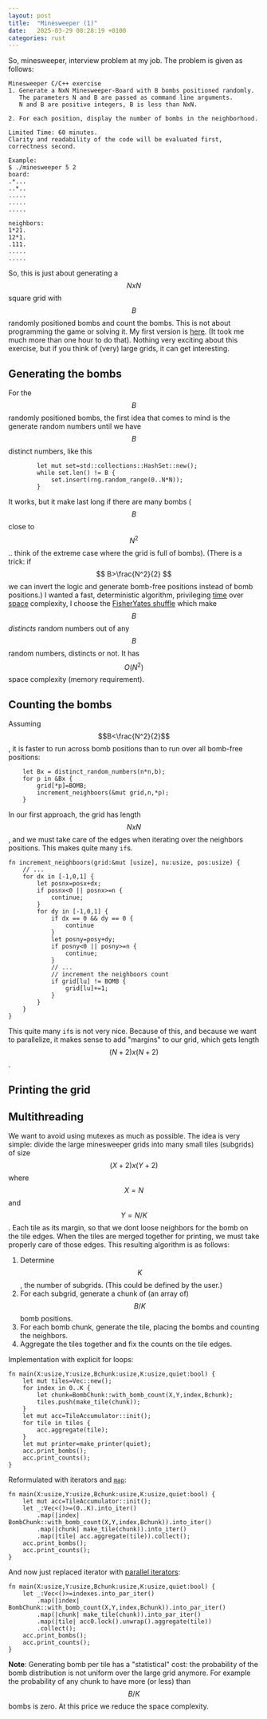 ```yaml
---
layout: post
title:  "Minesweeper (1)"
date:   2025-03-29 08:28:19 +0100
categories: rust 
---
```


So, minesweeper, interview problem at my job.
The problem is given as follows:

```
Minesweeper C/C++ exercise
1. Generate a NxN Minesweeper-Board with B bombs positioned randomly.
   The parameters N and B are passed as command line arguments.
   N and B are positive integers, B is less than NxN.
  
2. For each position, display the number of bombs in the neighborhood.

Limited Time: 60 minutes.
Clarity and readability of the code will be evaluated first, correctness second.

Example:
$ ./minesweeper 5 2
board:
.*...
..*..
.....
.....
.....

neighbors:
1*21.
12*1.
.111.
.....
.....
```
So, this is just about generating a $$NxN$$ square grid with $$B$$ randomly positioned bombs and count the bombs. This is not about programming the game or solving it. My first version is [here](https://github.com/Julien5/sandbox/blob/ae61a93e049e00a3115cbebe63aea0640fe2a147/test/rust/minesweeper/src/main.rs). (It took me much more than one hour to do that). Nothing very exciting about this exercise, but if you think of (very) large grids, it can get interesting. 

## Generating the bombs

For the $$B$$ randomly positioned bombs, the first idea that comes to mind is the generate random numbers until we have $$B$$ distinct numbers, like this
```
		let mut set=std::collections::HashSet::new();
		while set.len() != B {
			set.insert(rng.random_range(0..N*N));
		}
```
It works, but it make last long if there are many bombs ($$B$$ close to $$N^2$$.. think of the extreme case where the grid is full of bombs). (There is a trick: if $$ B>\frac{N^2}{2} $$ we can invert the logic and generate bomb-free positions instead of bomb positions.) I wanted a fast, deterministic algorithm, privileging [time](https://en.wikipedia.org/wiki/Time_complexity) over [space](https://en.wikipedia.org/wiki/Space_complexity) complexity, I choose the [FisherYates shuffle](https://en.wikipedia.org/wiki/Fisher%E2%80%93Yates_shuffle) which make $$B$$ *distincts* random numbers out of any $$B$$ random numbers, distincts or not. It has $$O(N^2)$$ space complexity (memory requirement). 

## Counting the bombs

Assuming $$B<\frac{N^2}{2}$$, it is faster to run across bomb positions than to run over all bomb-free positions:
```
	let Bx = distinct_random_numbers(n*n,b);
	for p in &Bx {
		grid[*p]=BOMB;
		increment_neighboors(&mut grid,n,*p);
	}
```
In our first approach, the grid has length $$NxN$$, and we must take care of the edges when iterating over the neighbors positions. This makes quite many `if`s.
```
fn increment_neighboors(grid:&mut [usize], nu:usize, pos:usize) {
	// ...
	for dx in [-1,0,1] {
		let posnx=posx+dx;
		if posnx<0 || posnx>=n {
			continue;
		}
		for dy in [-1,0,1] {
			if dx == 0 && dy == 0 {
				continue
			}
			let posny=posy+dy;
			if posny<0 || posny>=n {
				continue;
			}
			// ...
			// increment the neighboors count
			if grid[lu] != BOMB {
				grid[lu]+=1;
			}
		}
	}
}
```
This quite many `if`s is not very nice. Because of this, and because we want to parallelize, it makes sense to add "margins" to our grid, which gets length $$(N+2)x(N+2)$$. 

## Printing the grid

## Multithreading 

We want to avoid using mutexes as much as possible. The idea is very simple: divide the large minesweeper grids into many small tiles (subgrids) of size $$(X+2)x(Y+2)$$ where $$X=N$$ and $$Y=N/K$$. Each tile as its margin, so that we dont loose neighbors for the bomb on the tile edges. When the tiles are merged together for printing, we must take properly care of those edges. This resulting algorithm is as follows:
1. Determine $$K$$, the number of subgrids. (This could be defined by the user.)
2. For each subgrid, generate a chunk of (an array of) $$B/K$$ bomb positions.
3. For each bomb chunk, generate the tile, placing the bombs and counting the neighbors.
4. Aggregate the tiles together and fix the counts on the tile edges.

Implementation with explicit for loops:
```
fn main(X:usize,Y:usize,Bchunk:usize,K:usize,quiet:bool) {
	let mut tiles=Vec::new();
	for index in 0..K {
		let chunk=BombChunk::with_bomb_count(X,Y,index,Bchunk);
		tiles.push(make_tile(chunk));
	}
	let mut acc=TileAccumulator::init();
	for tile in tiles {
		acc.aggregate(tile);
	}
	let mut printer=make_printer(quiet);
	acc.print_bombs();
	acc.print_counts();
}
```

Reformulated with iterators and [`map`](https://doc.rust-lang.org/stable/std/iter/trait.Iterator.html#method.map):
```
fn main(X:usize,Y:usize,Bchunk:usize,K:usize,quiet:bool) {
	let mut acc=TileAccumulator::init();
	let _:Vec<()>=(0..K).into_iter()
		.map(|index| BombChunk::with_bomb_count(X,Y,index,Bchunk)).into_iter()
		.map(|chunk| make_tile(chunk)).into_iter()
		.map(|tile| acc.aggregate(tile)).collect();
	acc.print_bombs();
	acc.print_counts();
}
```

And now just replaced iterator with [parallel iterators](https://docs.rs/rayon/latest/rayon/iter/index.html):
```
fn main(X:usize,Y:usize,Bchunk:usize,K:usize,quiet:bool) {
	let _:Vec<()>=indexes.into_par_iter()
		.map(|index| BombChunk::with_bomb_count(X,Y,index,Bchunk)).into_par_iter()
		.map(|chunk| make_tile(chunk)).into_par_iter()
		.map(|tile| acc0.lock().unwrap().aggregate(tile))
		.collect();
	acc.print_bombs();
	acc.print_counts();
}
```

**Note**: 
Generating bomb per tile has a "statistical" cost: the probability of the bomb distribution is not uniform over the large grid anymore. For example the probability of any chunk to have more (or less) than $$B/K$$ bombs is zero. At this price we reduce the space complexity.

